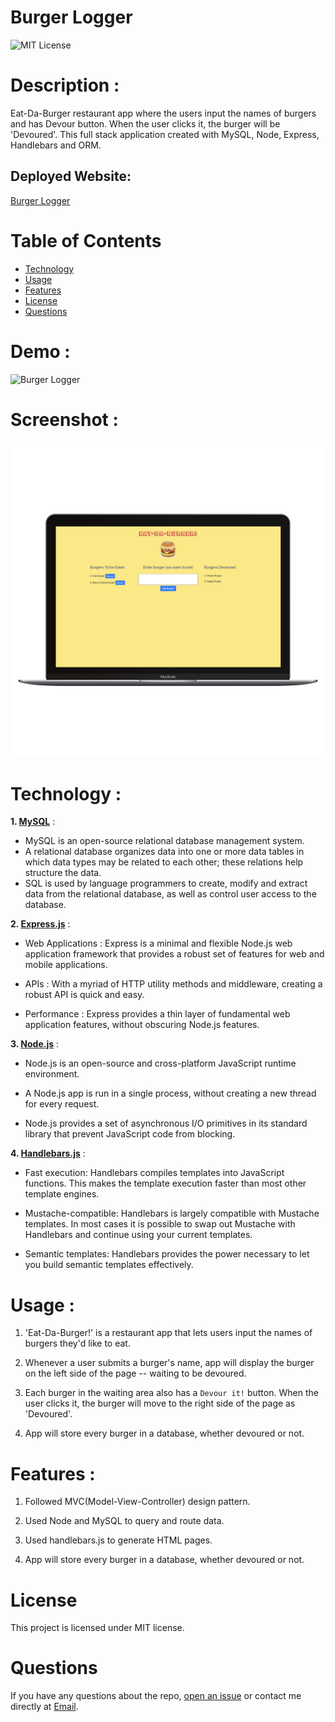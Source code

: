 # Burger Logger
![MIT License](https://img.shields.io/badge/license-MIT-green)

# Description :

Eat-Da-Burger restaurant app where the users input the names of burgers and has Devour button. When the user clicks it, the burger will be 'Devoured'. This full stack application created with MySQL, Node, Express, Handlebars and ORM.

## Deployed Website: 
[Burger Logger](https://eat-da-burger-restaurant.herokuapp.com/)

# Table of Contents

* [Technology](#technology)
* [Usage](#usage)
* [Features](#features)
* [License](#license)
* [Questions](#questions)

# Demo :
![Burger Logger](public/assets/images/BurgerLogger.gif)

# Screenshot :
![Burger Logger](public/assets/images/BurgerLogger.png)

# Technology :

**1. [MySQL](https://www.npmjs.com/package/mysql)** : 
* MySQL is an open-source relational database management system.
* A relational database organizes data into one or more data tables in which data types may be related to each other; these relations help structure the data.
* SQL is used by language programmers to create, modify and extract data from the relational database, as well as control user access to the database.

**2. [Express.js](https://expressjs.com/)** :

* Web Applications : Express is a minimal and flexible Node.js web application framework that provides a robust set of features for web and mobile applications.

* APIs : With a myriad of HTTP utility methods and middleware, creating a robust API is quick and easy.

* Performance : Express provides a thin layer of fundamental web application features, without obscuring Node.js features.

**3. [Node.js](https://nodejs.org/en/)** : 

* Node.js is an open-source and cross-platform JavaScript runtime environment. 

* A Node.js app is run in a single process, without creating a new thread for every request. 

* Node.js provides a set of asynchronous I/O primitives in its standard library that prevent JavaScript code from blocking.

**4. [Handlebars.js](https://www.npmjs.com/package/handlebars)** :

* Fast execution: Handlebars compiles templates into JavaScript functions. This makes the template execution faster than most other template engines.

* Mustache-compatible: Handlebars is largely compatible with Mustache templates. In most cases it is possible to swap out Mustache with Handlebars and continue using your current templates.

* Semantic templates: Handlebars provides the power necessary to let you build semantic templates effectively.

# Usage :

1. 'Eat-Da-Burger!' is a restaurant app that lets users input the names of burgers they'd like to eat.

2. Whenever a user submits a burger's name, app will display the burger on the left side of the page -- waiting to be devoured.

3. Each burger in the waiting area also has a `Devour it!` button. When the user clicks it, the burger will move to the right side of the page as 'Devoured'.

4. App will store every burger in a database, whether devoured or not.


# Features :

1. Followed MVC(Model-View-Controller) design pattern.

2. Used Node and MySQL to query and route data.

3. Used handlebars.js to generate HTML pages.

4. App will store every burger in a database, whether devoured or not.

# License

This project is licensed under MIT license.

# Questions

If you have any questions about the repo, 
[open an issue](https://github.com/GauriKhandke/Burger-Logger/issues) 
or contact me directly at [Email](mailto:khandkegauri@gmail.com).


